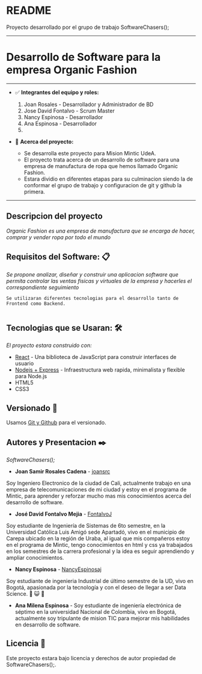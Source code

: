 # README

Proyecto desarrollado por el grupo de trabajo SoftwareChasers();

---

# **Desarrollo de Software para la empresa Organic Fashion**

---

- ✅ **Integrantes del equipo y roles:**
    1.  Joan Rosales - Desarrollador y Administrador de BD 
    2.  Jose David Fontalvo - Scrum Master
    3.  Nancy Espinosa - Desarrollador 
    4.  Ana Espinosa - Desarrollador
    5.



- 📕 **Acerca del proyecto:**
    -  Se desarrolla este proyecto para Mision Mintic UdeA.
    -  El proyecto trata acerca de un desarrollo de software para una empresa de manufactura de ropa que hemos llamado Organic Fashion.
    -  Estara dividio en diferentes etapas para su culminacion siendo la de conformar el grupo de trabajo y configuracion de git y github la primera.



---

## **Descripcion del proyecto**

*Organic Fashion es una empresa de manufactura que se encarga de hacer, comprar y vender ropa por todo el mundo*


## **Requisitos del Software: 📋**

*Se propone analizar, diseñar y construir una aplicacion software que permita controlar las ventas fisicas y virtuales de la empresa y hacerles el correspondiente seguimiento*

```
Se utilizaran diferentes tecnologias para el desarrollo tanto de Frontend como Backend.


```

## **Tecnologias que se Usaran: 🛠️**

*El proyecto estara construido con:*

- [React](https://es.reactjs.org/) - Una biblioteca de JavaScript para construir interfaces de usuario
- [Nodejs + Express](https://expressjs.com/es/) - Infraestructura web rapida, minimalista y flexible para Node.js
- HTML5
- CSS3


## **Versionado 📌**

Usamos [Git y Github](http://github.com/) para el versionado.


## **Autores y Presentacion ✒️**

*SoftwareChasers();*

- **Joan Samir Rosales Cadena** - [joansrc](https://github.com/joansrc)

Soy Ingeniero Electronico de la ciudad de Cali, actualmente trabajo en una empresa de telecomunicaciones de mi ciudad y estoy en el programa de Mintic, para aprender y reforzar mucho mas mis conocimientos acerca del desarrollo de  software.

- **José David Fontalvo Mejia** - [FontalvoJ](https://github.com/FontalvoJ)

Soy estudiante de Ingeniería de Sistemas de 6to semestre, en la Universidad Católica Luis Amigó sede Apartadó, vivo en el municipio de Carepa ubicado en la región de Uraba, al igual que mis compañeros estoy en el programa de Mintic, tengo conocimientos en html y css ya trabajados en los semestres de la carrera profesional y la idea es seguir aprendiendo y ampliar conocimientos.

- **Nancy Espinosa** - [NancyEspinosaj](https://github.com/NancyEspinosaj)

Soy estudiante de ingenieria Industrial de último semestre de la UD, vivo en Bogotá, apasionada por la tecnología y con el deseo de llegar a ser Data Science. :dancer: :smiley_cat:  :new_moon_with_face:

- **Ana Milena Espinosa** - [](https://github.com/AnaMilenaE)
Soy estudiante de ingeniería electrónica de séptimo en la universidad Nacional de Colombia, vivo en Bogotá, actualmente soy tripulante de mision TIC para mejorar mis habilidades en desarrollo de software.


## **Licencia 📄**

Este proyecto estara bajo licencia y derechos de autor propiedad de SoftwareChasers();.


